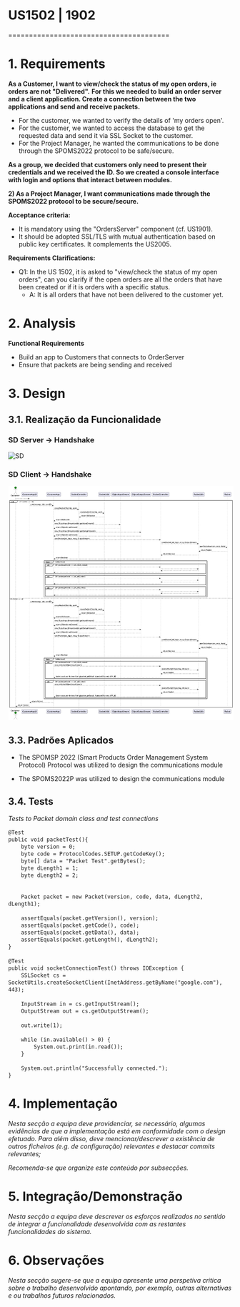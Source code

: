 # US1502 | 1902
=======================================

# 1. Requirements

**As a Customer, I want to view/check the status of my open orders, ie orders are not "Delivered".**
**For this we needed to build an order server and a client application. Create a connection between the two applications and send and receive packets.**

- For the customer, we wanted to verify the details of 'my orders open'. <br>
- For the customer, we wanted to access the database to get the requested data and send it via SSL Socket to the customer. <br>
- For the Project Manager, he wanted the communications to be done through the SPOMS2022 protocol to be safe/secure. <br>

**As a group, we decided that customers only need to present their credentials and we received the ID. So we created a console interface with login and options that interact between modules.**

**2) As a Project Manager, I want communications made through the SPOMS2022 protocol to be secure/secure.**

**Acceptance criteria:**
* It is mandatory using the "OrdersServer" component (cf. US1901).
* It should be adopted SSL/TLS with mutual authentication based on public key certificates. It complements the US2005.

**Requirements Clarifications:**
* Q1: In the US 1502, it is asked to "view/check the status of my open orders", can you clarify if the open orders are all the orders that have been created or if it is orders with a specific status.
    * A: It is all orders that have not been delivered to the customer yet.

# 2. Analysis

**Functional Requirements**
- Build an app to Customers that connects to OrderServer
- Ensure that packets are being sending and received

# 3. Design

## 3.1. Realização da Funcionalidade

### SD Server -> Handshake
![SD](SD_Server.png)

### SD Client -> Handshake
![SD](SD_CustomerApp.png)

## 3.3. Padrões Aplicados

* The SPOMSP 2022 (Smart Products Order Management System Protocol) Protocol was utilized to design the communications module


* The SPOMS2022P was utilized to design the communications module

## 3.4. Tests 
*Tests to Packet domain class and test connections*

	@Test
    public void packetTest(){
        byte version = 0;
        byte code = ProtocolCodes.SETUP.getCodeKey();
        byte[] data = "Packet Test".getBytes();
        byte dLength1 = 1;
        byte dLength2 = 2;


        Packet packet = new Packet(version, code, data, dLength2, dLength1);

        assertEquals(packet.getVersion(), version);
        assertEquals(packet.getCode(), code);
        assertEquals(packet.getData(), data);
        assertEquals(packet.getLength(), dLength2);
    }

    @Test
    public void socketConnectionTest() throws IOException {
        SSLSocket cs = SocketUtils.createSocketClient(InetAddress.getByName("google.com"), 443);

        InputStream in = cs.getInputStream();
        OutputStream out = cs.getOutputStream();

        out.write(1);

        while (in.available() > 0) {
            System.out.print(in.read());
        }

        System.out.println("Successfully connected.");
    }

# 4. Implementação

*Nesta secção a equipa deve providenciar, se necessário, algumas evidências de que a implementação está em conformidade com o design efetuado. Para além disso, deve mencionar/descrever a existência de outros ficheiros (e.g. de configuração) relevantes e destacar commits relevantes;*

*Recomenda-se que organize este conteúdo por subsecções.*

# 5. Integração/Demonstração

*Nesta secção a equipa deve descrever os esforços realizados no sentido de integrar a funcionalidade desenvolvida com as restantes funcionalidades do sistema.*

# 6. Observações

*Nesta secção sugere-se que a equipa apresente uma perspetiva critica sobre o trabalho desenvolvido apontando, por exemplo, outras alternativas e ou trabalhos futuros relacionados.*